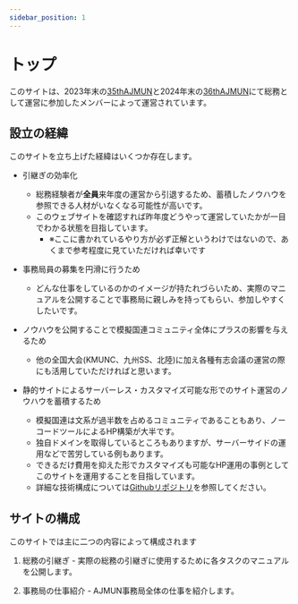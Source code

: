```yaml
---
sidebar_position: 1
---
```


# トップ

このサイトは、2023年末の[35thAJMUN](https://ajmun-35th.jimdosite.com/)と2024年末の[36thAJMUN](https://ajmun-36th.jimdosite.com/)にて総務として運営に参加したメンバーによって運営されています。

## 設立の経緯

このサイトを立ち上げた経緯はいくつか存在します。

- 引継ぎの効率化
  - 総務経験者が**全員**来年度の運営から引退するため、蓄積したノウハウを参照できる人材がいなくなる可能性が高いです。
  - このウェブサイトを確認すれば昨年度どうやって運営していたかが一目でわかる状態を目指しています。
    - ※ここに書かれているやり方が必ず正解というわけではないので、あくまで参考程度に見ていただければ幸いです

- 事務局員の募集を円滑に行うため
  - どんな仕事をしているのかのイメージが持たれづらいため、実際のマニュアルを公開することで事務局に親しみを持ってもらい、参加しやすくしたいです。

- ノウハウを公開することで模擬国連コミュニティ全体にプラスの影響を与えるため
  - 他の全国大会(KMUNC、九州SS、北陸)に加え各種有志会議の運営の際にも活用していただければと思います。

- 静的サイトによるサーバーレス・カスタマイズ可能な形でのサイト運営のノウハウを蓄積するため
  - 模擬国連は文系が過半数を占めるコミュニティであることもあり、ノーコードツールによるHP構築が大半です。
  - 独自ドメインを取得しているところもありますが、サーバーサイドの運用などで苦労している例もあります。
  - できるだけ費用を抑えた形でカスタマイズも可能なHP運用の事例としてこのサイトを運用することを目指しています。
  - 詳細な技術構成については[Githubリポジトリ](https://github.com/All-Japan-Model-United-Nations/mogi-re4lity.com)を参照してください。

## サイトの構成

このサイトでは主に二つの内容によって構成されます

1. 総務の引継ぎ - 実際の総務の引継ぎに使用するために各タスクのマニュアルを公開します。

2. 事務局の仕事紹介 - AJMUN事務局全体の仕事を紹介します。
